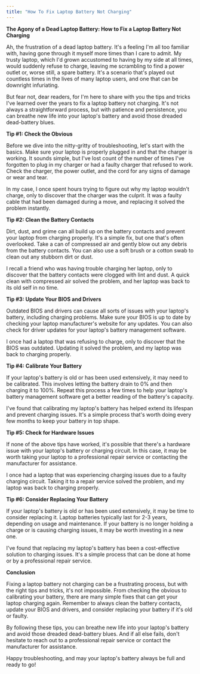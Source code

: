 ```yaml
---
title: "How To Fix Laptop Battery Not Charging"
---
```


**The Agony of a Dead Laptop Battery: How to Fix a Laptop Battery Not Charging**

 Ah, the frustration of a dead laptop battery. It's a feeling I'm all too familiar with, having gone through it myself more times than I care to admit. My trusty laptop, which I'd grown accustomed to having by my side at all times, would suddenly refuse to charge, leaving me scrambling to find a power outlet or, worse still, a spare battery. It's a scenario that's played out countless times in the lives of many laptop users, and one that can be downright infuriating.

But fear not, dear readers, for I'm here to share with you the tips and tricks I've learned over the years to fix a laptop battery not charging. It's not always a straightforward process, but with patience and persistence, you can breathe new life into your laptop's battery and avoid those dreaded dead-battery blues.

**Tip #1: Check the Obvious**

Before we dive into the nitty-gritty of troubleshooting, let's start with the basics. Make sure your laptop is properly plugged in and that the charger is working. It sounds simple, but I've lost count of the number of times I've forgotten to plug in my charger or had a faulty charger that refused to work. Check the charger, the power outlet, and the cord for any signs of damage or wear and tear.

In my case, I once spent hours trying to figure out why my laptop wouldn't charge, only to discover that the charger was the culprit. It was a faulty cable that had been damaged during a move, and replacing it solved the problem instantly.

**Tip #2: Clean the Battery Contacts**

Dirt, dust, and grime can all build up on the battery contacts and prevent your laptop from charging properly. It's a simple fix, but one that's often overlooked. Take a can of compressed air and gently blow out any debris from the battery contacts. You can also use a soft brush or a cotton swab to clean out any stubborn dirt or dust.

I recall a friend who was having trouble charging her laptop, only to discover that the battery contacts were clogged with lint and dust. A quick clean with compressed air solved the problem, and her laptop was back to its old self in no time.

**Tip #3: Update Your BIOS and Drivers**

Outdated BIOS and drivers can cause all sorts of issues with your laptop's battery, including charging problems. Make sure your BIOS is up to date by checking your laptop manufacturer's website for any updates. You can also check for driver updates for your laptop's battery management software.

I once had a laptop that was refusing to charge, only to discover that the BIOS was outdated. Updating it solved the problem, and my laptop was back to charging properly.

**Tip #4: Calibrate Your Battery**

If your laptop's battery is old or has been used extensively, it may need to be calibrated. This involves letting the battery drain to 0% and then charging it to 100%. Repeat this process a few times to help your laptop's battery management software get a better reading of the battery's capacity.

I've found that calibrating my laptop's battery has helped extend its lifespan and prevent charging issues. It's a simple process that's worth doing every few months to keep your battery in top shape.

**Tip #5: Check for Hardware Issues**

If none of the above tips have worked, it's possible that there's a hardware issue with your laptop's battery or charging circuit. In this case, it may be worth taking your laptop to a professional repair service or contacting the manufacturer for assistance.

I once had a laptop that was experiencing charging issues due to a faulty charging circuit. Taking it to a repair service solved the problem, and my laptop was back to charging properly.

**Tip #6: Consider Replacing Your Battery**

If your laptop's battery is old or has been used extensively, it may be time to consider replacing it. Laptop batteries typically last for 2-3 years, depending on usage and maintenance. If your battery is no longer holding a charge or is causing charging issues, it may be worth investing in a new one.

I've found that replacing my laptop's battery has been a cost-effective solution to charging issues. It's a simple process that can be done at home or by a professional repair service.

**Conclusion**

Fixing a laptop battery not charging can be a frustrating process, but with the right tips and tricks, it's not impossible. From checking the obvious to calibrating your battery, there are many simple fixes that can get your laptop charging again. Remember to always clean the battery contacts, update your BIOS and drivers, and consider replacing your battery if it's old or faulty.

By following these tips, you can breathe new life into your laptop's battery and avoid those dreaded dead-battery blues. And if all else fails, don't hesitate to reach out to a professional repair service or contact the manufacturer for assistance.

Happy troubleshooting, and may your laptop's battery always be full and ready to go!
